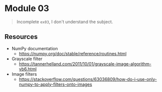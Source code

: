 # Module 03

> Incomplete ``ex03``, I don't understand the subject.

## Resources

* NumPy documentation
	* https://numpy.org/doc/stable/reference/routines.html
* Grayscale filter
	* https://tannerhelland.com/2011/10/01/grayscale-image-algorithm-vb6.html
* Image filters
	* https://stackoverflow.com/questions/63036809/how-do-i-use-only-numpy-to-apply-filters-onto-images
